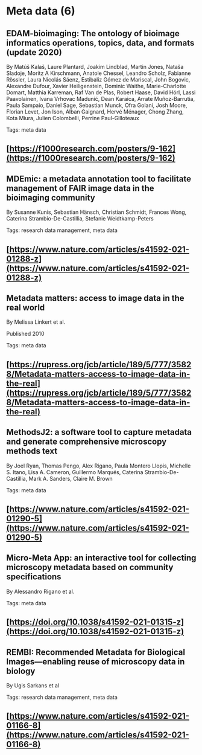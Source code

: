 # Meta data (6)
## EDAM-bioimaging: The ontology of bioimage informatics operations, topics, data, and formats (update 2020)

By Matúš Kalaš, Laure Plantard, Joakim Lindblad, Martin Jones, Nataša Sladoje, Moritz A Kirschmann, Anatole Chessel, Leandro Scholz, Fabianne Rössler, Laura Nicolás Sáenz, Estibaliz Gómez de Mariscal, John Bogovic, Alexandre Dufour, Xavier Heiligenstein, Dominic Waithe, Marie-Charlotte Domart, Matthia Karreman, Raf Van de Plas, Robert Haase, David Hörl, Lassi Paavolainen, Ivana Vrhovac Madunić, Dean Karaica, Arrate Muñoz-Barrutia, Paula Sampaio, Daniel Sage, Sebastian Munck, Ofra Golani, Josh Moore, Florian Levet, Jon Ison, Alban Gaignard, Hervé Ménager, Chong Zhang, Kota Miura, Julien Colombelli, Perrine Paul-Gilloteaux


Tags: meta data

[https://f1000research.com/posters/9-162](https://f1000research.com/posters/9-162)
---
## MDEmic: a metadata annotation tool to facilitate management of FAIR image data in the bioimaging community

By Susanne Kunis, Sebastian Hänsch, Christian Schmidt, Frances Wong, Caterina Strambio-De-Castillia, Stefanie Weidtkamp-Peters


Tags: research data management, meta data

[https://www.nature.com/articles/s41592-021-01288-z](https://www.nature.com/articles/s41592-021-01288-z)
---
## Metadata matters: access to image data in the real world

By Melissa Linkert et al.

Published 2010


Tags: meta data

[https://rupress.org/jcb/article/189/5/777/35828/Metadata-matters-access-to-image-data-in-the-real](https://rupress.org/jcb/article/189/5/777/35828/Metadata-matters-access-to-image-data-in-the-real)
---
## MethodsJ2: a software tool to capture metadata and generate comprehensive microscopy methods text

By Joel Ryan, Thomas Pengo, Alex Rigano, Paula Montero Llopis, Michelle S. Itano, Lisa A. Cameron, Guillermo Marqués, Caterina Strambio-De-Castillia, Mark A. Sanders, Claire M. Brown


Tags: meta data

[https://www.nature.com/articles/s41592-021-01290-5](https://www.nature.com/articles/s41592-021-01290-5)
---
## Micro-Meta App: an interactive tool for collecting microscopy metadata based on community specifications

By Alessandro Rigano et al.


Tags: meta data

[https://doi.org/10.1038/s41592-021-01315-z](https://doi.org/10.1038/s41592-021-01315-z)
---
## REMBI: Recommended Metadata for Biological Images—enabling reuse of microscopy data in biology

By Ugis Sarkans et al


Tags: research data management, meta data

[https://www.nature.com/articles/s41592-021-01166-8](https://www.nature.com/articles/s41592-021-01166-8)
---
